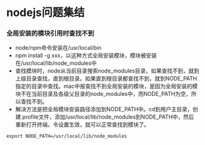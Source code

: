 
# nodejs问题集结

### 全局安装的模块引用时查找不到
- node/npm命令安装在/usr/local/bin
- npm install -g xxx，以这种方式全局安装模块，模块被安装在/usr/local/lib/node_modules中
- 查找模块时，node从当前目录搜索node_modules目录，如果查找不到，就到上级目录查找，直到根目录。如果直到根目录都查找不到，就到NODE_PATH指定的目录中查找。mac中报查找不到全局安装的模块，是因为全局安装的模块不在当前目录及各级父目录的node_modules中，而NODE_PATH为空，所以查找不到。
- 解决方法是把全局模块安装路径添加到NODE_PATH中。cd到用户主目录，创建.profile文件，添加/usr/local/lib/node_modules到NODE_PATH中，然后重新打开终端，令设置生效，就可以正常查找到模块了。
```
export NODE_PATH=/usr/local/lib/node_modules
```
